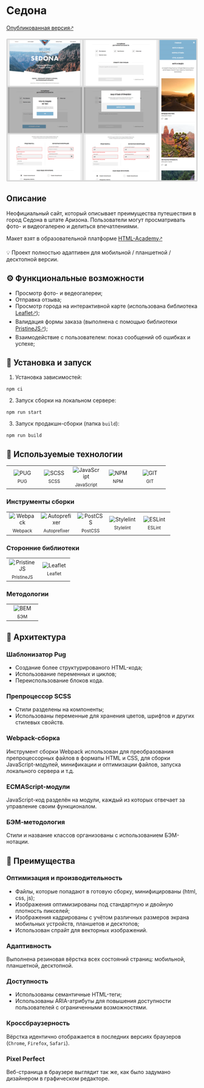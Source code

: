 # Седона

[Опубликованная версия🡕]()

<img src='assets/screenshot.webp'>

## Описание 

Неофициальный сайт, который описывает преимущества путешествия в город Седона в штате Аризона. Пользователи могут просматривать фото- и видеогалерею и делиться впечатлениями.

Макет взят в образовательной платформе [HTML-Academy🡕](https://htmlacademy.ru/study)

:bulb: Проект полностью адаптивен для мобильной / планшетной / десктопной версии.

## :gear: Функциональные возможности 

- Просмотр фото- и ведеогалереи;
- Отправка отзыва;
- Просмотр города на интерактивной карте (использована библиотека [Leaflet🡕](https://leafletjs.com/));
- Валидация формы заказа (выполнена с помощью библиотеки [PristineJS🡕](https://pristine.js.org/));
- Взаимодействие с пользователем: показ сообщений об ошибках и успехе;

## :hammer: Установка и запуск

1. Установка зависимостей:
```Shell
npm ci
```

2. Запуск сборки на локальном сервере:
```Shell
npm run start
```

3. Запуск продакшн-сборки (папка `build`):
```Shell
npm run build
```

## :crystal_ball: Используемые технологии
<table>
  <tr>
    <td width="70" align='center'>
      <img width='36' height='36'
        src='https://files.svgcdn.io/vscode-icons/file-type-pug.svg'
        alt='PUG'>
      <br>
      <sub>PUG</sub>
    </td>
    <td width="70" align='center'>
      <img width='36' height='36'
        src='https://files.svgcdn.io/vscode-icons/file-type-scss2.svg'
        alt='SCSS'>
      <br>
      <sub>SCSS</sub>
    </td>
    <td width="70" align='center'>
      <img width='36' height='36'
        src='https://files.svgcdn.io/logos/javascript.svg'
        alt='JavaScript'>
      <br>
      <sub>JavaScript</sub>
    </td>
    <td width="70" align='center'>
      <img width='36' height='36'
        src='https://files.svgcdn.io/logos/npm-icon.svg'
        alt='NPM'>
      <br>
      <sub>NPM</sub>
    </td>
    <td width="70" align='center'>
      <img width='36' height='36'
        src='https://git-scm.com/images/logos/logomark-orange@2x.png'
        alt='GIT'>
      <br>
      <sub>GIT</sub>
    </td>
  </tr>
</table>

### Инструменты сборки

<table>
  <tr>
    <td width="70" align='center'>
      <img width='48' height='48'
        src='https://files.svgcdn.io/devicon/webpack.svg'
        alt='Webpack'>
      <br>
      <sub>Webpack</sub>
    </td>
    <td width="70" align='center'>
      <img width='36' height='36'
        src='https://files.svgcdn.io/logos/autoprefixer.svg'
        alt='Autoprefixer'>
      <br>
      <sub>Autoprefixer</sub>
    </td>
    <td width="70" align='center'>
      <img width='36' height='36'
        src='https://files.svgcdn.io/logos/postcss.svg'
        alt='PostCSS'>
      <br>
      <sub>PostCSS</sub>
    </td>
    <td width="70" align='center'>
      <img width='36' height='36'
        src='https://files.svgcdn.io/simple-icons/stylelint.svg'
        alt='Stylelint'>
      <br>
      <sub>Stylelint</sub>
    </td>
    <td width="70" align='center'>
      <img width='36' height='36'
        src='https://files.svgcdn.io/logos/eslint.svg'
        alt='ESLint'>
      <br>
      <sub>ESLint</sub>
    </td>
  </tr>
</table>

### Сторонние библиотеки

<table>
  <tr>
    <td width="70" align='center'>
      <img width='36' height='36'
        src='https://files.svgcdn.io/fluent/document-javascript-24-regular.svg'
        alt='PristineJS'>
      <br>
      <sub>PristineJS</sub>
    </td>
    <td width="70" align='center'>
      <img width='36' height='36'
        src='https://files.svgcdn.io/file-icons/leaflet.svg'
        alt='Leaflet'>
      <br>
      <sub>Leaflet</sub>
    </td>
  </tr>
</table>

### Методологии

<table>
  <tr>
    <td width="70" align='center'>
      <img width='36' height='36'
        src='https://files.svgcdn.io/logos/bem.svg'
        alt='BEM'>
      <br>
      <sub>БЭМ</sub>
    </td>
  </tr>
</table>

## :game_die: Архитектура

### Шаблонизатор Pug

- Создание более структурированого HTML-кода;
- Использование переменных и циклов;
- Переиспользование блоков кода.

### Препроцессор SCSS

- Стили разделены на компоненты;
- Использованы переменные для хранения цветов, шрифтов и других стилевых свойств.

### Webpack-сборка

Инструмент сборки Webpack использован для преобразования препроцессорных файлов в форматы HTML и CSS, для сборки JavaScript-модулей, минификации и оптимизации файлов, запуска локального сервера и т.д.

### ECMAScript-модули

JavaScript-код разделён на модули, каждый из которых отвечает за управление своим функционалом.

### БЭМ-методология

Стили и название классов организованы с использованием БЭМ-нотации.

## :star2: Преимущества

### Оптимизация и производительность

- Файлы, которые попадают в готовую сборку, минифицированы (html, css, js);
- Изображения оптимизированы под стандартную и двойную плотность пикселей;
- Изображения кадрированы с учётом различных размеров экрана мобильных устройств, планшетов и десктопов;
- Использован спрайт для векторных изображений.

### Адаптивность

Выполнена резиновая вёрстка всех состояний страниц: мобильной, планшетной, десктопной.

### Доступность

- Использованы семантичные HTML-теги;
- Использованы ARIA-атрибуты для повышения доступности пользователей с ограниченными возможностями.

### Кроссбраузерность

Вёрстка идентично отображается в последних версиях браузеров (`Chrome`, `Firefox`, `Safari`).

### Pixel Perfect

Веб-страница в браузере выглядит так же, как было задумано дизайнером в графическом редакторе.
